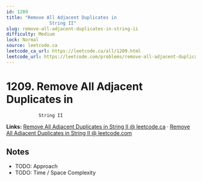 ```yaml
--- 
id: 1209
title: "Remove All Adjacent Duplicates in
                String II"
slug: remove-all-adjacent-duplicates-in-string-ii
difficulty: Medium
lock: Normal
source: leetcode.ca
leetcode_ca_url: https://leetcode.ca/all/1209.html
leetcode_url: https://leetcode.com/problems/remove-all-adjacent-duplicates-in-string-ii/
---
```


# 1209. Remove All Adjacent Duplicates in
                String II

**Links:** [Remove All Adjacent Duplicates in
                String II @ leetcode.ca](https://leetcode.ca/all/1209.html) · [Remove All Adjacent Duplicates in
                String II @ leetcode.com](https://leetcode.com/problems/remove-all-adjacent-duplicates-in-string-ii/)

## Notes
- TODO: Approach
- TODO: Time / Space Complexity
